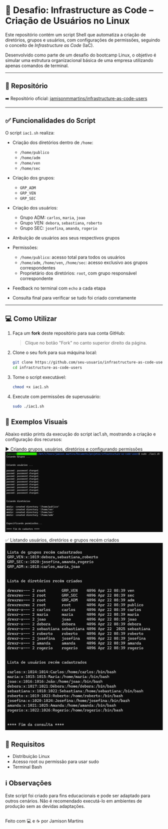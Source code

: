 # 🚀 Desafio: Infrastructure as Code – Criação de Usuários no Linux

Este repositório contém um script Shell que automatiza a criação de diretórios, grupos e usuários, com configurações de permissões, seguindo o conceito de *Infrastructure as Code* (IaC).

Desenvolvido como parte de um desafio do bootcamp Linux, o objetivo é simular uma estrutura organizacional básica de uma empresa utilizando apenas comandos de terminal.

---

## 📂 Repositório

➡️ Repositório oficial: [jamisonmmartins/infrastructure-as-code-users](https://github.com/jamisonmmartins/infrastructure-as-code-users)

---

## ✅ Funcionalidades do Script

O script `iac1.sh` realiza:

- Criação dos diretórios dentro de `/home`:
  - `/home/publico`
  - `/home/adm`
  - `/home/ven`
  - `/home/sec`

- Criação dos grupos:
  - `GRP_ADM`
  - `GRP_VEN`
  - `GRP_SEC`

- Criação dos usuários:
  - Grupo ADM: `carlos`, `maria`, `joao`
  - Grupo VEN: `debora`, `sebastiana`, `roberto`
  - Grupo SEC: `josefina`, `amanda`, `rogerio`

- Atribuição de usuários aos seus respectivos grupos

- Permissões:
  - `/home/publico`: acesso total para todos os usuários
  - `/home/adm`, `/home/ven`, `/home/sec`: acesso exclusivo aos grupos correspondentes
  - Proprietário dos diretórios: `root`, com grupo responsável correspondente

- Feedback no terminal com `echo` a cada etapa

- Consulta final para verificar se tudo foi criado corretamente

---

## 💻 Como Utilizar

1. Faça um **fork** deste repositório para sua conta GitHub:
   > Clique no botão "Fork" no canto superior direito da página.

2. Clone o seu fork para sua máquina local:
   ```bash
   git clone https://github.com/seu-usuario/infrastructure-as-code-users.git
   cd infrastructure-as-code-users
   ```

3. Torne o script executável:
    ```bash
    chmod +x iac1.sh
    ```

4. Execute com permissões de superusuário:
    ```bash
    sudo ./iac1.sh  
    ```

## 📸 Exemplos Visuais
Abaixo estão prints da execução do script iac1.sh, mostrando a criação e configuração dos recursos:

▶️ Criando grupos, usuários, diretórios e configurando permissões
![Criando grupos, usuários, diretórios e configurando permissões](./img/image-1.png)

✅ Listando usuários, diretórios e grupos recém criados
![Listando usuários, diretórios e grupos recém criados](./img/image-2.png)

## 🧾 Requisitos
- Distribuição Linux
- Acesso root ou permissão para usar sudo
- Terminal Bash

## ℹ️ Observações
Este script foi criado para fins educacionais e pode ser adaptado para outros cenários.
Não é recomendado executá-lo em ambientes de produção sem as devidas adaptações.

## 

Feito com 💻 e ☕ por Jamison Martins